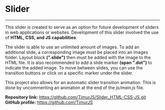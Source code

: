 # Slider
___

This slider is created to serve as an option for future development of sliders in web applications or websites. Development of this slider involved the use of __HTML, CSS, and JS capabilities__. 

The slider is able to use an unlimited amount of images. To add an additional slide, a corresponding image must be placed into an images folder. Layout block __(".slide")__ then must be added with the image to the HTML file. It is also recommended to add a slide marker __(span ".dot")__ to indicate the added image. To move between slides, you can use the transition buttons or click on a specific marker under the slider.

This project also allows for an automatic slider transition animation. This is done by uncommenting an animation at the end of the _js/main.js_ file.  

__Repository link:__ https://github.com/TimurJS/Slider_HTML-CSS-JS.git
__GitHub profile:__ https://github.com/TimurJS